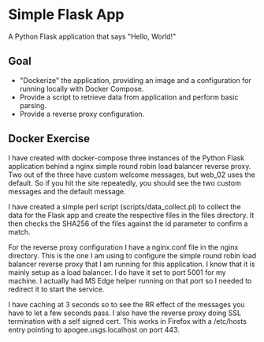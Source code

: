 # Simple Flask App

A Python Flask application that says "Hello, World!"

## Goal

* "Dockerize" the application, providing an image and a configuration for
  running locally with Docker Compose.
* Provide a script to retrieve data from application and perform basic parsing.
* Provide a reverse proxy configuration.

## Docker Exercise

I have created with docker-compose three instances of the Python Flask application behind a nginx simple round robin load balancer reverse proxy. Two out of the three have custom welcome messages, but web_02 uses the default. So if you hit the site repeatedly, you should see the two custom messages and the default message.

I have created a simple perl script (scripts/data_collect.pl) to collect the data for the Flask app and create the respective files in the files directory. It then checks the SHA256 of the files against the id parameter to confirm a match.

For the reverse proxy configuration I have a nginx.conf file in the nginx directory. This is the one I am using to configure the simple round robin load balancer reverse proxy that I am running for this application. I know that it is mainly setup as a load balancer. I do have it set to port 5001 for my machine. I actually had MS Edge helper running on that port so I needed to redirect it to start the service.

I have caching at 3 seconds so to see the RR effect of the messages you have to let a few seconds pass.
I also have the reverse proxy doing SSL termination with a self signed cert. This works in Firefox with a /etc/hosts entry pointing to apogee.usgs.localhost on port 443.
